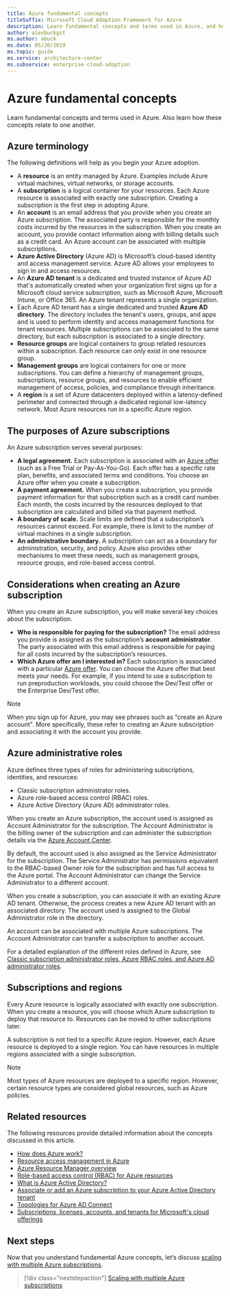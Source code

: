 ```yaml
---
title: Azure fundamental concepts
titleSuffix: Microsoft Cloud Adoption Framework for Azure
description: Learn fundamental concepts and terms used in Azure, and how these concepts relate to one another.
author: alexbuckgit
ms.author: abuck
ms.date: 05/20/2019
ms.topic: guide
ms.service: architecture-center
ms.subservice: enterprise-cloud-adoption
---
```


# Azure fundamental concepts

Learn fundamental concepts and terms used in Azure. Also learn how these concepts relate to one another.

## Azure terminology

The following definitions will help as you begin your Azure adoption.

- A **resource** is an entity managed by Azure. Examples include Azure virtual machines, virtual networks, or storage accounts.
- A **subscription** is a logical container for your resources. Each Azure resource is associated with exactly one subscription. Creating a subscription is the first step in adopting Azure.
- An **account** is an email address that you provide when you create an Azure subscription. The associated party is responsible for the monthly costs incurred by the resources in the subscription. When you create an account, you provide contact information along with billing details such as a credit card. An Azure account can be associated with multiple subscriptions.
- **Azure Active Directory** (Azure AD) is Microsoft’s cloud-based identity and access management service. Azure AD allows your employees to sign in and access resources.
- An **Azure AD tenant** is a dedicated and trusted instance of Azure AD that's automatically created when your organization first signs up for a Microsoft cloud service subscription, such as Microsoft Azure, Microsoft Intune, or Office 365. An Azure tenant represents a single organization.
- Each Azure AD tenant has a single dedicated and trusted **Azure AD directory**. The directory includes the tenant's users, groups, and apps and is used to perform identity and access management functions for tenant resources. Multiple subscriptions can be associated to the same directory, but each subscription is associated to a single directory.
- **Resource groups** are logical containers to group related resources within a subscription. Each resource can only exist in one resource group.
- **Management groups** are logical containers for one or more subscriptions. You can define a hierarchy of management groups, subscriptions, resource groups, and resources to enable efficient management of access, policies, and compliance through inheritance.
- A **region** is a set of Azure datacenters deployed within a latency-defined perimeter and connected through a dedicated regional low-latency network. Most Azure resources run in a specific Azure region.

## The purposes of Azure subscriptions

An Azure subscription serves several purposes:

- **A legal agreement.** Each subscription is associated with an [Azure offer](https://azure.microsoft.com/support/legal/offer-details) (such as a Free Trial or Pay-As-You-Go). Each offer has a specific rate plan, benefits, and associated terms and conditions. You choose an Azure offer when you create a subscription.
- **A payment agreement.** When you create a subscription, you provide payment information for that subscription such as a credit card number. Each month, the costs incurred by the resources deployed to that subscription are calculated and billed via that payment method.
- **A boundary of scale.** Scale limits are defined that a subscription’s resources cannot exceed. For example, there is limit to the number of virtual machines in a single subscription.
- **An administrative boundary.** A subscription can act as a boundary for administration, security, and policy. Azure also provides other mechanisms to meet these needs, such as management groups, resource groups, and role-based access control.

## Considerations when creating an Azure subscription

When you create an Azure subscription, you will make several key choices about the subscription.

- **Who is responsible for paying for the subscription?** The email address you provide is assigned as the subscription’s **account administrator**. The party associated with this email address is responsible for paying for all costs incurred by the subscription’s resources.
- **Which Azure offer am I interested in?** Each subscription is associated with a particular [Azure offer](https://azure.microsoft.com/support/legal/offer-details). You can choose the Azure offer that best meets your needs. For example, if you intend to use a subscription to run preproduction workloads, you could choose the Dev/Test offer or the Enterprise Dev/Test offer.

> [!NOTE]
> When you sign up for Azure, you may see phrases such as "create an Azure account". More specifically, these refer to creating an Azure subscription and associating it with the account you provide.

## Azure administrative roles

Azure defines three types of roles for administering subscriptions, identities, and resources:

- Classic subscription administrator roles.
- Azure role-based access control (RBAC) roles.
- Azure Active Directory (Azure AD) administrator roles.

When you create an Azure subscription, the account used is assigned as Account Administrator for the subscription. The Account Administrator is the billing owner of the subscription and can administer the subscription details via the [Azure Account Center](https://account.azure.com/Subscriptions).

By default, the account used is also assigned as the Service Administrator for the subscription. The Service Administrator has permissions equivalent to the RBAC-based Owner role for the subscription and has full access to the Azure portal. The Account Administrator can change the Service Administrator to a different account.

When you create a subscription, you can associate it with an existing Azure AD tenant. Otherwise, the process creates a new Azure AD tenant with an associated directory. The account used is assigned to the Global Administrator role in the directory.

An account can be associated with multiple Azure subscriptions. The Account Administrator can transfer a subscription to another account.

For a detailed explanation of the different roles defined in Azure, see [Classic subscription administrator roles, Azure RBAC roles, and Azure AD administrator roles](/azure/role-based-access-control/rbac-and-directory-admin-roles).

## Subscriptions and regions

Every Azure resource is logically associated with exactly one subscription. When you create a resource, you will choose which Azure subscription to deploy that resource to. Resources can be moved to other subscriptions later.

A subscription is not tied to a specific Azure region. However, each Azure resource is deployed to a single region. You can have resources in multiple regions associated with a single subscription.

> [!NOTE]
> Most types of Azure resources are deployed to a specific region. However, certain resource types are considered global resources, such as Azure policies.

## Related resources

The following resources provide detailed information about the concepts discussed in this article.

- [How does Azure work?](/azure/architecture/cloud-adoption/getting-started/what-is-azure)
- [Resource access management in Azure](/azure/architecture/cloud-adoption/getting-started/azure-resource-access)
- [Azure Resource Manager overview](/azure/azure-resource-manager/resource-group-overview)
- [Role-based access control (RBAC) for Azure resources](/azure/role-based-access-control/overview)
- [What is Azure Active Directory?](/azure/active-directory/fundamentals/active-directory-whatis)
- [Associate or add an Azure subscription to your Azure Active Directory tenant](/azure/active-directory/fundamentals/active-directory-how-subscriptions-associated-directory)
- [Topologies for Azure AD Connect](/azure/active-directory/hybrid/plan-connect-topologies)
- [Subscriptions, licenses, accounts, and tenants for Microsoft's cloud offerings](/office365/enterprise/subscriptions-licenses-accounts-and-tenants-for-microsoft-cloud-offerings)

## Next steps

Now that you understand fundamental Azure concepts, let’s discuss [scaling with multiple Azure subscriptions](./scaling-subscriptions.md).

> [!div class="nextstepaction"]
> [Scaling with multiple Azure subscriptions](./scaling-subscriptions.md)
